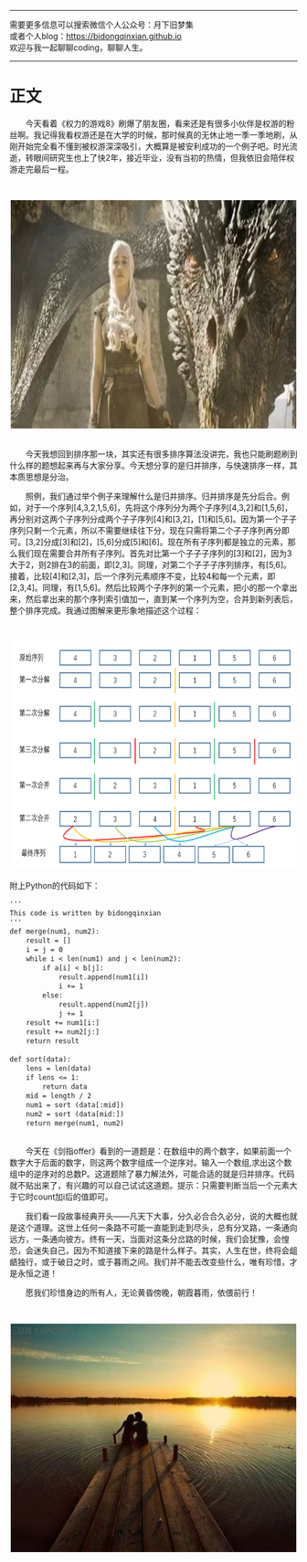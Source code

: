 ***
需要更多信息可以搜索微信个人公众号：月下旧梦集 <br/>
或者个人blog：https://bidongqinxian.github.io <br/>
欢迎与我一起聊聊coding，聊聊人生。
***

# 正文

&emsp;&emsp;今天看着《权力的游戏8》刷爆了朋友圈，看来还是有很多小伙伴是权游的粉丝啊。我记得我看权游还是在大学的时候，那时候真的无休止地一季一季地刷，从刚开始完全看不懂到被权游深深吸引，大概算是被安利成功的一个例子吧。时光流逝，转眼间研究生也上了快2年，接近毕业，没有当初的热情，但我依旧会陪伴权游走完最后一程。

&nbsp;<div align=center><img width = '500' height ='400' src =../../data/algorithm/session5/quanyou.jpg/></div>

<br/>&emsp;&emsp;今天我想回到排序那一块，其实还有很多排序算法没讲完，我也只能刷题刷到什么样的题想起来再与大家分享。今天想分享的是归并排序，与快速排序一样，其本质思想是分治。

&emsp;&emsp;照例，我们通过举个例子来理解什么是归并排序。归并排序是先分后合。例如，对于一个序列[4,3,2,1,5,6]，先将这个序列分为两个子序列[4,3,2]和[1,5,6]，再分别对这两个子序列分成两个子子序列[4]和[3,2]，[1]和[5,6]。因为第一个子子序列只剩一个元素，所以不需要继续往下分，现在只需将第二个子子序列再分即可。[3,2]分成[3]和[2]，[5,6]分成[5]和[6]。现在所有子序列都是独立的元素，那么我们现在需要合并所有子序列。首先对比第一个子子子序列的[3]和[2]，因为3大于2，则2排在3的前面，即[2,3]。同理，对第二个子子子序列排序，有[5,6]。接着，比较[4]和[2,3]，后一个序列元素顺序不变，比较4和每一个元素，即[2,3,4]。同理，有[1,5,6]。然后比较两个子序列的第一个元素，把小的那一个拿出来，然后拿出来的那个序列索引值加一，直到某一个序列为空，合并到新列表后，整个排序完成。我通过图解来更形象地描述这个过程：

&nbsp;<div align=center><img width = '500' height ='400' src =../../data/algorithm/session5/guibing.png/></div>

附上Python的代码如下：

```
'''
This code is written by bidongqinxian
'''
def merge(num1, num2):
    result = []
    i = j = 0
    while i < len(num1) and j < len(num2):
        if a[i] < b[j]:
            result.append(num1[i])
            i += 1
        else:
            result.append(num2[j])
            j += 1
    result += num1[i:]
    result += num2[j:]
    return result
 
def sort(data):
    lens = len(data)
    if lens <= 1:
        return data
    mid = length / 2
    num1 = sort (data[:mid])
    num2 = sort (data[mid:])
    return merge(num1, num2)
```
<br/>&emsp;&emsp;今天在《剑指offer》看到的一道题是：在数组中的两个数字，如果前面一个数字大于后面的数字，则这两个数字组成一个逆序对。输入一个数组,求出这个数组中的逆序对的总数P。这道题除了暴力解法外，可能合适的就是归并排序。代码就不贴出来了，有兴趣的可以自己试试这道题。提示：只需要判断当后一个元素大于它时count加i后的值即可。

&emsp;&emsp;我们看一段故事经典开头——凡天下大事，分久必合合久必分，说的大概也就是这个道理。这世上任何一条路不可能一直能到走到尽头，总有分叉路，一条通向远方，一条通向彼方。终有一天，当面对这条分岔路的时候，我们会犹豫，会惶恐，会迷失自己，因为不知道接下来的路是什么样子。其实，人生在世，终将会龃龉独行，或于破日之时，或于暮雨之间。我们并不能去改变些什么，唯有珍惜，才是永恒之道！

&emsp;&emsp;愿我们珍惜身边的所有人，无论黄昏傍晚，朝霞暮雨，依偎前行！

&nbsp;<div align=center><img width = '500' height ='400' src =../../data/algorithm/session5/yiwei.jpg/></div>